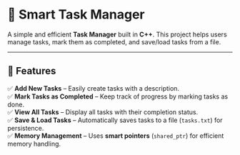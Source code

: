 # 📝 Smart Task Manager

A simple and efficient **Task Manager** built in **C++**. This project helps users manage tasks, mark them as completed, and save/load tasks from a file.

---

## 🚀 Features
✅ **Add New Tasks** – Easily create tasks with a description.  
✅ **Mark Tasks as Completed** – Keep track of progress by marking tasks as done.  
✅ **View All Tasks** – Display all tasks with their completion status.  
✅ **Save & Load Tasks** – Automatically saves tasks to a file (`tasks.txt`) for persistence.  
✅ **Memory Management** – Uses **smart pointers** (`shared_ptr`) for efficient memory handling.  

